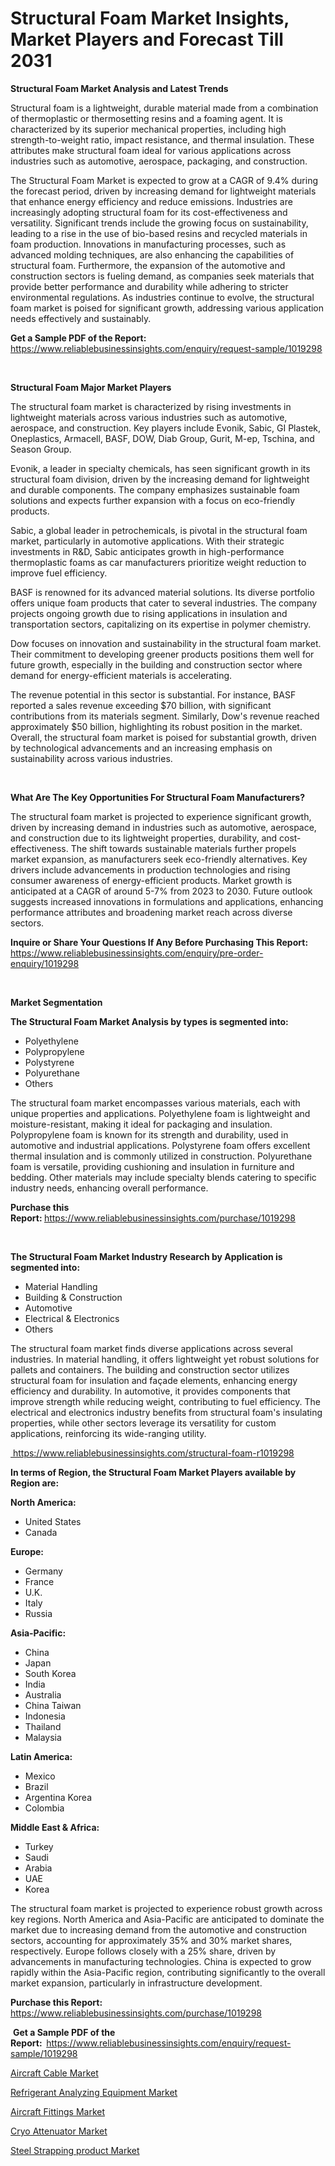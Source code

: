 <p><h1>Structural Foam Market Insights, Market Players and Forecast Till 2031</h1></p><p><strong>Structural Foam Market Analysis and Latest Trends</strong></p>
<p><p>Structural foam is a lightweight, durable material made from a combination of thermoplastic or thermosetting resins and a foaming agent. It is characterized by its superior mechanical properties, including high strength-to-weight ratio, impact resistance, and thermal insulation. These attributes make structural foam ideal for various applications across industries such as automotive, aerospace, packaging, and construction.</p><p>The Structural Foam Market is expected to grow at a CAGR of 9.4% during the forecast period, driven by increasing demand for lightweight materials that enhance energy efficiency and reduce emissions. Industries are increasingly adopting structural foam for its cost-effectiveness and versatility. Significant trends include the growing focus on sustainability, leading to a rise in the use of bio-based resins and recycled materials in foam production. Innovations in manufacturing processes, such as advanced molding techniques, are also enhancing the capabilities of structural foam. Furthermore, the expansion of the automotive and construction sectors is fueling demand, as companies seek materials that provide better performance and durability while adhering to stricter environmental regulations. As industries continue to evolve, the structural foam market is poised for significant growth, addressing various application needs effectively and sustainably.</p></p>
<p><strong>Get a Sample PDF of the Report:&nbsp;</strong> <a href="https://www.reliablebusinessinsights.com/enquiry/request-sample/1019298?utm_campaign=96&utm_medium=2&utm_source=Github&utm_content=ia&utm_term=01112024&utm_id=structural-foam">https://www.reliablebusinessinsights.com/enquiry/request-sample/1019298</a></p>
<p>&nbsp;</p>
<p><strong>Structural Foam Major Market Players</strong></p>
<p><p>The structural foam market is characterized by rising investments in lightweight materials across various industries such as automotive, aerospace, and construction. Key players include Evonik, Sabic, GI Plastek, Oneplastics, Armacell, BASF, DOW, Diab Group, Gurit, M-ep, Tschina, and Season Group.</p><p>Evonik, a leader in specialty chemicals, has seen significant growth in its structural foam division, driven by the increasing demand for lightweight and durable components. The company emphasizes sustainable foam solutions and expects further expansion with a focus on eco-friendly products.</p><p>Sabic, a global leader in petrochemicals, is pivotal in the structural foam market, particularly in automotive applications. With their strategic investments in R&D, Sabic anticipates growth in high-performance thermoplastic foams as car manufacturers prioritize weight reduction to improve fuel efficiency.</p><p>BASF is renowned for its advanced material solutions. Its diverse portfolio offers unique foam products that cater to several industries. The company projects ongoing growth due to rising applications in insulation and transportation sectors, capitalizing on its expertise in polymer chemistry.</p><p>Dow focuses on innovation and sustainability in the structural foam market. Their commitment to developing greener products positions them well for future growth, especially in the building and construction sector where demand for energy-efficient materials is accelerating.</p><p>The revenue potential in this sector is substantial. For instance, BASF reported a sales revenue exceeding $70 billion, with significant contributions from its materials segment. Similarly, Dow's revenue reached approximately $50 billion, highlighting its robust position in the market. Overall, the structural foam market is poised for substantial growth, driven by technological advancements and an increasing emphasis on sustainability across various industries.</p></p>
<p>&nbsp;</p>
<p><strong>What Are The Key Opportunities For Structural Foam Manufacturers?</strong></p>
<p><p>The structural foam market is projected to experience significant growth, driven by increasing demand in industries such as automotive, aerospace, and construction due to its lightweight properties, durability, and cost-effectiveness. The shift towards sustainable materials further propels market expansion, as manufacturers seek eco-friendly alternatives. Key drivers include advancements in production technologies and rising consumer awareness of energy-efficient products. Market growth is anticipated at a CAGR of around 5-7% from 2023 to 2030. Future outlook suggests increased innovations in formulations and applications, enhancing performance attributes and broadening market reach across diverse sectors.</p></p>
<p><strong>Inquire or Share Your Questions If Any Before Purchasing This Report:</strong> <a href="https://www.reliablebusinessinsights.com/enquiry/pre-order-enquiry/1019298?utm_campaign=96&utm_medium=2&utm_source=Github&utm_content=ia&utm_term=01112024&utm_id=structural-foam">https://www.reliablebusinessinsights.com/enquiry/pre-order-enquiry/1019298</a></p>
<p>&nbsp;</p>
<p><strong>Market Segmentation</strong></p>
<p><strong>The Structural Foam Market Analysis by types is segmented into:</strong></p>
<p><ul><li>Polyethylene</li><li>Polypropylene</li><li>Polystyrene</li><li>Polyurethane</li><li>Others</li></ul></p>
<p><p>The structural foam market encompasses various materials, each with unique properties and applications. Polyethylene foam is lightweight and moisture-resistant, making it ideal for packaging and insulation. Polypropylene foam is known for its strength and durability, used in automotive and industrial applications. Polystyrene foam offers excellent thermal insulation and is commonly utilized in construction. Polyurethane foam is versatile, providing cushioning and insulation in furniture and bedding. Other materials may include specialty blends catering to specific industry needs, enhancing overall performance.</p></p>
<p><strong>Purchase this Report:&nbsp;</strong><a href="https://www.reliablebusinessinsights.com/purchase/1019298?utm_campaign=96&utm_medium=2&utm_source=Github&utm_content=ia&utm_term=01112024&utm_id=structural-foam">https://www.reliablebusinessinsights.com/purchase/1019298</a></p>
<p>&nbsp;</p>
<p><strong>The Structural Foam Market Industry Research by Application is segmented into:</strong></p>
<p><ul><li>Material Handling</li><li>Building & Construction</li><li>Automotive</li><li>Electrical & Electronics</li><li>Others</li></ul></p>
<p><p>The structural foam market finds diverse applications across several industries. In material handling, it offers lightweight yet robust solutions for pallets and containers. The building and construction sector utilizes structural foam for insulation and façade elements, enhancing energy efficiency and durability. In automotive, it provides components that improve strength while reducing weight, contributing to fuel efficiency. The electrical and electronics industry benefits from structural foam's insulating properties, while other sectors leverage its versatility for custom applications, reinforcing its wide-ranging utility.</p></p>
<p><a href="https://www.reliablebusinessinsights.com/structural-foam-r1019298?utm_campaign=96&utm_medium=2&utm_source=Github&utm_content=ia&utm_term=01112024&utm_id=structural-foam">&nbsp;https://www.reliablebusinessinsights.com/structural-foam-r1019298</a></p>
<p><strong>In terms of Region, the Structural Foam Market Players available by Region are:</strong></p>
<p>
    <p> <strong> North America: </strong>
        <ul>
            <li>United States</li>
            <li>Canada</li>
        </ul>
        </p> 
    <p> <strong> Europe: </strong>
        <ul>
            <li>Germany</li>
            <li>France</li>
            <li>U.K.</li>
            <li>Italy</li>
            <li>Russia</li>
        </ul>
        </p> 
    <p> <strong> Asia-Pacific: </strong>
        <ul>
            <li>China</li>
            <li>Japan</li>
            <li>South Korea</li>
            <li>India</li>
            <li>Australia</li>
            <li>China Taiwan</li>
            <li>Indonesia</li>
            <li>Thailand</li>
            <li>Malaysia</li>
        </ul>
        </p> 
    <p> <strong> Latin America: </strong>
        <ul>
            <li>Mexico</li>
            <li>Brazil</li>
            <li>Argentina Korea</li>
            <li>Colombia</li>
        </ul>
        </p> 
    <p> <strong> Middle East & Africa: </strong>
        <ul>
            <li>Turkey</li>
            <li>Saudi</li>
            <li>Arabia</li>
            <li>UAE</li>
            <li>Korea</li>
        </ul>
    </p>
    </p>
<p><p>The structural foam market is projected to experience robust growth across key regions. North America and Asia-Pacific are anticipated to dominate the market due to increasing demand from the automotive and construction sectors, accounting for approximately 35% and 30% market shares, respectively. Europe follows closely with a 25% share, driven by advancements in manufacturing technologies. China is expected to grow rapidly within the Asia-Pacific region, contributing significantly to the overall market expansion, particularly in infrastructure development.</p></p>
<p><strong>Purchase this Report: </strong><a href="https://www.reliablebusinessinsights.com/purchase/1019298?utm_campaign=96&utm_medium=2&utm_source=Github&utm_content=ia&utm_term=01112024&utm_id=structural-foam">https://www.reliablebusinessinsights.com/purchase/1019298</a></p>
<p>&nbsp;<strong>Get a Sample PDF of the Report:&nbsp;&nbsp;</strong><a href="https://www.reliablebusinessinsights.com/enquiry/request-sample/1019298?utm_campaign=96&utm_medium=2&utm_source=Github&utm_content=ia&utm_term=01112024&utm_id=structural-foam">https://www.reliablebusinessinsights.com/enquiry/request-sample/1019298</a></p>
<p><strong></strong></p>
<p><p><a href="https://github.com/birroctaymonyj/Market-Research-Report-List-1/blob/main/aircraft-cable-market.md?utm_campaign=96&utm_medium=2&utm_source=Github&utm_content=ia&utm_term=01112024&utm_id=structural-foam">Aircraft Cable Market</a></p><p><a href="https://issuu.com/reportprime-2/docs/refrigerant-analyzing-equipment-mar_a41fe95a5c5764?utm_campaign=96&utm_medium=2&utm_source=Github&utm_content=ia&utm_term=01112024&utm_id=structural-foam">Refrigerant Analyzing Equipment Market</a></p><p><a href="https://github.com/bramarquesw0f/Market-Research-Report-List-1/blob/main/aircraft-fittings-market.md?utm_campaign=96&utm_medium=2&utm_source=Github&utm_content=ia&utm_term=01112024&utm_id=structural-foam">Aircraft Fittings Market</a></p><p><a href="https://issuu.com/reportprime-2/docs/cryo-attenuator-market-size-2030.pp_611fb2ed9c884a?utm_campaign=96&utm_medium=2&utm_source=Github&utm_content=ia&utm_term=01112024&utm_id=structural-foam">Cryo Attenuator Market</a></p><p><a href="https://www.linkedin.com/pulse/analyzing-global-steel-strapping-product-market-growth-k0f1c?utm_campaign=96&utm_medium=2&utm_source=Github&utm_content=ia&utm_term=01112024&utm_id=structural-foam">Steel Strapping product Market</a></p></p>